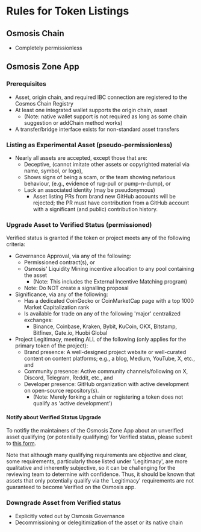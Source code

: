 # Rules for Token Listings

## Osmosis Chain
 - Completely permissionless

## Osmosis Zone App

### Prerequisites
 - Asset, origin chain, and required IBC connection are registered to the Cosmos Chain Registry
 - At least one integrated wallet supports the origin chain, asset
   - (Note: native wallet support is not required as long as some chain suggestion or addChain method works)
 - A transfer/bridge interface exists for non-standard asset transfers

### Listing as Experimental Asset (pseudo-permissionless)
 - Nearly all assets are accepted, except those that are:
   - Deceptive, (cannot imitate other assets or copyrighted material via name, symbol, or logo),
   - Shows signs of being a scam, or the team showing nefarious behaviour, (e.g., evidence of rug-pull or pump-n-dump), or
   - Lack an associated identity (may be pseudonymous)
     - Asset listing PRs from brand new GitHub accounts will be rejected; the PR must have contribution from a GitHub account with a significant (and public) contribution history.

### Upgrade Asset to Verified Status (permissioned)
Verified status is granted if the token or project meets any of the following criteria:
 - Governance Approval, via any of the following:
   - Permissioned contract(s), or
   - Osmosis' Liquidity Mining incentive allocation to any pool containing the asset
     - (Note: This includes the External Incentive Matching program)
   - Note: Do NOT create a signalling proposal
 - Significance, via any of the following:
   - Has a dedicated CoinGecko or CoinMarketCap page with a top 1000 Market Capitalization rank
   - Is available for trade on any of the following 'major' centralized exchanges:
     - Binance, Coinbase, Kraken, Bybit, KuCoin, OKX, Bitstamp, Bitfinex, Gate.io, Huobi Global 
 - Project Legitimacy, meeting ALL of the following (only applies for the primary token of the project):
   - Brand presence: A well-designed project website or well-curated content on content platforms; e.g., a blog, Medium, YouTube, X, etc., and
   - Community presence: Active community channels/following on X, Discord, Telegram, Reddit, etc., and
   - Developer presence: GitHub organization with active development on open-source repository(s).
     - (Note: Merely forking a chain or registering a token does not qualify as 'active development')
    
#### Notify about Verified Status Upgrade
To notifiy the maintainers of the Osmosis Zone App about an unverified asset qualifying (or potentially qualifying) for Verified status, please submit to [this form](https://forms.clickup.com/37420681/f/13nzm9-26193/E9AX59RR07HUBRABBP).

Note that although many qualifying requirements are objective and clear, some requirements, particularly those listed under 'Legitimacy', are more qualitative and inherently subjective, so it can be challenging for the reviewing team to determine with confidence. Thus, it should be known that assets that only potentially qualify via the 'Legitimacy' requirements are not guaranteed to become Verified on the Osmosis app.

### Downgrade Asset from Verified status
 - Explicitly voted out by Osmosis Governance
 - Decommissioning or delegitimization of the asset or its native chain
